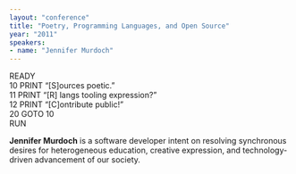 ```yaml
---
layout: "conference"
title: "Poetry, Programming Languages, and Open Source"
year: "2011"
speakers:
- name: "Jennifer Murdoch"
---
```



READY  
10 PRINT “[S]ources poetic.”  
11 PRINT “[R] langs tooling expression?”  
12 PRINT “[C]ontribute public!”  
20 GOTO 10  
RUN

**Jennifer Murdoch** is a software developer intent on resolving synchronous
desires for heterogeneous education, creative expression, and technology-
driven advancement of our society.


[//]: # (Retrieved from https://web.archive.org/web/20210413201442/https://www.ideawave.ca/2011-conference/poetry-programming-languages-and-open-source)
